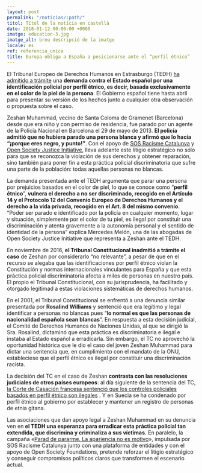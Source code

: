 ```yaml
---
layout: post
permalink: "/noticias/:path/"
titol: Títol de la notícia en castellà
date: 2018-01-12 00:00:00 +0000
imatge: education-3.jpg
imatge_alt: breu descripció de la imatge
locale: es
ref: referencia_unica
title: Europa obliga a España a posicionarse ante el “perfil étnico”
---
```

 El Tribunal Europeo de Derechos Humanos en Estrasburgo (TEDH) [ha admitido a trámite](https://hudoc.echr.coe.int/eng#{) una **demanda contra el Estado español por una identificación policial por perfil étnico, es decir, basada exclusivamente en el color de la piel de la persona**. El Gobierno español tiene hasta abril para presentar su versión de los hechos junto a cualquier otra observación o propuesta sobre el caso.

Zeshan Muhammad, vecino de Santa Coloma de Gramenet (Barcelona) desde que era niño y con permiso de residencia, fue parado por un agente de la Policía Nacional en Barcelona el 29 de mayo de 2013. **El policía admitió que no hubiera parado una persona blanca y afirmó que lo hacía “¡porque eres negro, y punto!”**. Con el apoyo de [SOS Racisme Catalunya](https://sosracisme.activehosted.com/lt.php?notrack=1&s=bad97c655476f96a390a72c05a742011&i=118A160A1A2764) y [Open Society Justice Initiative](https://sosracisme.activehosted.com/lt.php?notrack=1&s=bad97c655476f96a390a72c05a742011&i=118A160A1A2765), lleva adelante este litigio estratégico no sólo para que se reconozca la violación de sus derechos y obtener reparación, sino también para poner fin a esta práctica policial discriminatoria que sufre una parte de la población: todas aquellas personas no blancas.

La demanda presentada ante el TEDH argumenta que parar una persona por prejuicios basados en el color de piel, lo que se conoce como “**perfil étnico**”, **vulnera el derecho a no ser discriminado, recogido en el Artículo 14 y el Protocolo 12 del Convenio Europeo de Derechos Humanos y el derecho a la vida privada, recogido en el Art. 8 del mismo convenio**. “Poder ser parado e identificado por la policía en cualquier momento, lugar y situación, simplemente por el color de tu piel, es ilegal por constituir una discriminación y atenta gravemente a la autonomía personal y el sentido de identidad de la persona” explica Mercedes Melón, una de las abogadas de Open Society Justice Initiative que representa a Zeshan ante el TEDH.

En noviembre de 2016, **el Tribunal Constitucional inadmitió a trámite el caso** de Zeshan por considerarlo “no relevante”, a pesar de que en el recurso se alegaba que las identificaciones por perfil étnico violan la Constitución y normas internacionales vinculantes para España y que esta práctica policial discriminatoria afecta a miles de personas en nuestro país. El propio el Tribunal Constitucional, con su jurisprudencia, ha facilitado y otorgado legitimad a estas violaciones sistemáticas de derechos humanos.

En el 2001, el Tribunal Constitucional se enfrentó a una denuncia similar presentada por **Rosalind Williams** y sentenció que era legítimo y legal identificar a personas no blancas pues “**lo normal es que las personas de nacionalidad española sean blancas**”. En respuesta a esta decisión judicial, el Comité de Derechos Humanos de Naciones Unidas, al que se dirigió la Sra. Rosalind, dictaminó que esta práctica es discriminatoria e ilegal e instaba al Estado español a erradicarla. Sin embargo, el TC no aprovechó la oportunidad histórica que le dio el caso del joven Zeshan Muhammad para dictar una sentencia que, en cumplimiento con el mandato de la ONU, estableciese que el perfil étnico es ilegal por constituir una discriminación racista.

La decisión del TC en el caso de Zeshan **contrasta con las resoluciones judiciales de otros países europeos**: al día siguiente de la sentencia del TC, [la Corte de Casación francesa sentenció que los controles policiales basados en perfil étnico son ilegales](https://www.opensocietyfoundations.org/press-releases/french-court-victory-calls-police-account-over-racially-biased-stops) . Y en Suecia se ha condenado por perfil étnico al gobierno por establecer y mantener un registro de personas de etnia gitana.

Las asociaciones que dan apoyo legal a Zeshan Muhammad en su denuncia ven en **el TEDH una esperanza para erradicar esta práctica policial tan extendida, que discrimina y criminaliza a sus víctimas.** En paralelo, la campaña «[Parad de pararme. La apariencia no es motivo](http://www.paraddepararme.org/)», impulsada por SOS Racisme Catalunya junto con una plataforma de entidades y con el apoyo de Open Society Foundations, pretende reforzar el litigio estratégico y conseguir compromisos políticos claros que transformen el escenario actual.